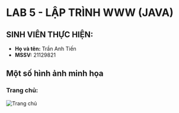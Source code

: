 # LAB 5 - LẬP TRÌNH WWW (JAVA)

## SINH VIÊN THỰC HIỆN:
- **Họ và tên:** Trần Anh Tiến
- **MSSV:** 21129821

## Một số hình ảnh minh họa

### Trang chủ: 
![Trang chủ](index.png)
